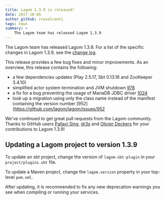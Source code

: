 ```yaml
---
title: Lagom 1.3.9 is released!
date: 2017-10-05
author_github: rcavalcanti
tags: news
summary: >
    The Lagom team has released Lagom 1.3.9
---
```


The Lagom team has released Lagom 1.3.9. For a list of the specific changes in Lagom 1.3.9, see the [change log](/changelog.html).

This release provides a few bug fixes and minor improvements. As an overview, this release contains the following:

- a few dependencies updates (Play 2.5.17, Sbt 0.13.16 and ZooKeeper 3.4.10)
- simplified actor system termination and JVM shutdown [978](https://github.com/lagom/lagom/issues/978) 
- a fix for a bug preventing the usage of MariaDB JDBC driver [1024](https://github.com/lagom/lagom/issues/1024)
- look up a migration using only the class name instead of the manifest containing the version number [952](https://github.com/lagom/lagom/issues/952

We've continued to get great pull requests from the Lagom community. Thanks to GitHub users [Pallavi Sing](https://github.com/PallaviSingh1992),
[dr3s](https://github.com/dr3s) and [Olivier Deckers](https://github.com/olivierdeckers) for your contributions to Lagom 1.3.9!



## Updating a Lagom project to version 1.3.9

To update an sbt project, change the version of `lagom-sbt-plugin` in your `project/plugins.sbt` file.

To update a Maven project, change the `lagom.version` property in your top-level `pom.xml`.

After updating, it is recommended to fix any new deprecation warnings you see when compiling or running your services.
